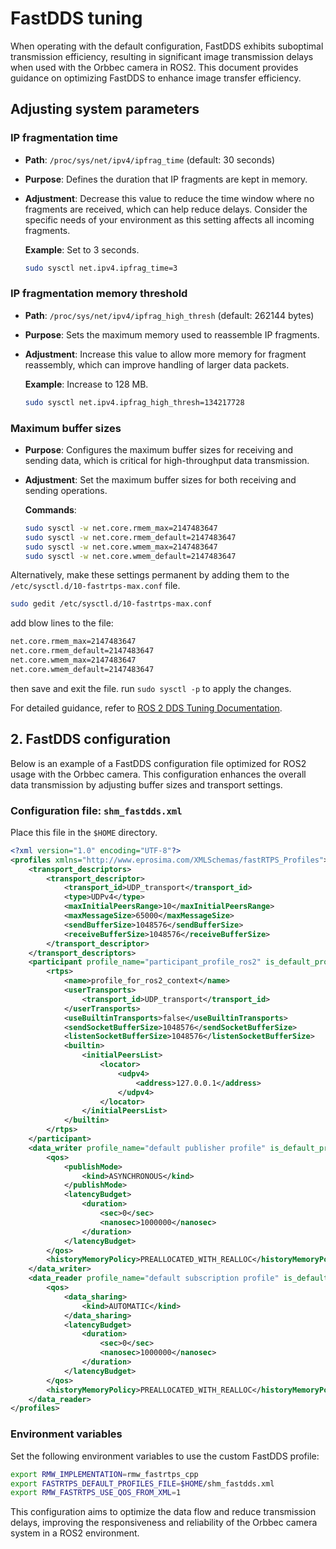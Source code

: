 # FastDDS tuning

When operating with the default configuration, FastDDS exhibits suboptimal transmission efficiency, resulting in
significant image transmission delays when used with the Orbbec camera in ROS2. This document provides guidance on
optimizing FastDDS to enhance image transfer efficiency.

## Adjusting system parameters

### IP fragmentation time

- **Path**: `/proc/sys/net/ipv4/ipfrag_time` (default: 30 seconds)
- **Purpose**: Defines the duration that IP fragments are kept in memory.
- **Adjustment**: Decrease this value to reduce the time window where no fragments are received, which can help reduce
  delays. Consider the specific needs of your environment as this setting affects all incoming fragments.

  **Example**: Set to 3 seconds.

  ```bash
  sudo sysctl net.ipv4.ipfrag_time=3
  ```

### IP fragmentation memory threshold

- **Path**: `/proc/sys/net/ipv4/ipfrag_high_thresh` (default: 262144 bytes)
- **Purpose**: Sets the maximum memory used to reassemble IP fragments.
- **Adjustment**: Increase this value to allow more memory for fragment reassembly, which can improve handling of larger
  data packets.

  **Example**: Increase to 128 MB.

  ```bash
  sudo sysctl net.ipv4.ipfrag_high_thresh=134217728
  ```

### Maximum buffer sizes

- **Purpose**: Configures the maximum buffer sizes for receiving and sending data, which is critical for high-throughput
  data transmission.
- **Adjustment**: Set the maximum buffer sizes for both receiving and sending operations.

  **Commands**:

  ```bash
  sudo sysctl -w net.core.rmem_max=2147483647
  sudo sysctl -w net.core.rmem_default=2147483647
  sudo sysctl -w net.core.wmem_max=2147483647
  sudo sysctl -w net.core.wmem_default=2147483647
  ```

Alternatively, make these settings permanent by adding them to the `/etc/sysctl.d/10-fastrtps-max.conf` file.

```bash
sudo gedit /etc/sysctl.d/10-fastrtps-max.conf
```

add blow lines to the file:

```bash
net.core.rmem_max=2147483647
net.core.rmem_default=2147483647
net.core.wmem_max=2147483647
net.core.wmem_default=2147483647
```

then save and exit the file. run `sudo sysctl -p` to apply the changes.

For detailed guidance, refer
to [ROS 2 DDS Tuning Documentation](https://docs.ros.org/en/foxy/How-To-Guides/DDS-tuning.html).

## 2. FastDDS configuration

Below is an example of a FastDDS configuration file optimized for ROS2 usage with the Orbbec camera. This configuration
enhances the overall data transmission by adjusting buffer sizes and transport settings.

### Configuration file: `shm_fastdds.xml`

Place this file in the `$HOME` directory.

```xml
<?xml version="1.0" encoding="UTF-8"?>
<profiles xmlns="http://www.eprosima.com/XMLSchemas/fastRTPS_Profiles">
    <transport_descriptors>
        <transport_descriptor>
            <transport_id>UDP_transport</transport_id>
            <type>UDPv4</type>
            <maxInitialPeersRange>10</maxInitialPeersRange>
            <maxMessageSize>65000</maxMessageSize>
            <sendBufferSize>1048576</sendBufferSize>
            <receiveBufferSize>1048576</receiveBufferSize>
        </transport_descriptor>
    </transport_descriptors>
    <participant profile_name="participant_profile_ros2" is_default_profile="true">
        <rtps>
            <name>profile_for_ros2_context</name>
            <userTransports>
                <transport_id>UDP_transport</transport_id>
            </userTransports>
            <useBuiltinTransports>false</useBuiltinTransports>
            <sendSocketBufferSize>1048576</sendSocketBufferSize>
            <listenSocketBufferSize>1048576</listenSocketBufferSize>
            <builtin>
                <initialPeersList>
                    <locator>
                        <udpv4>
                            <address>127.0.0.1</address>
                        </udpv4>
                    </locator>
                </initialPeersList>
            </builtin>
        </rtps>
    </participant>
    <data_writer profile_name="default publisher profile" is_default_profile="true">
        <qos>
            <publishMode>
                <kind>ASYNCHRONOUS</kind>
            </publishMode>
            <latencyBudget>
                <duration>
                    <sec>0</sec>
                    <nanosec>1000000</nanosec>
                </duration>
            </latencyBudget>
        </qos>
        <historyMemoryPolicy>PREALLOCATED_WITH_REALLOC</historyMemoryPolicy>
    </data_writer>
    <data_reader profile_name="default subscription profile" is_default_profile="true">
        <qos>
            <data_sharing>
                <kind>AUTOMATIC</kind>
            </data_sharing>
            <latencyBudget>
                <duration>
                    <sec>0</sec>
                    <nanosec>1000000</nanosec>
                </duration>
            </latencyBudget>
        </qos>
        <historyMemoryPolicy>PREALLOCATED_WITH_REALLOC</historyMemoryPolicy>
    </data_reader>
</profiles>
```

### Environment variables

Set the following environment variables to use the custom FastDDS profile:

```bash
export RMW_IMPLEMENTATION=rmw_fastrtps_cpp
export FASTRTPS_DEFAULT_PROFILES_FILE=$HOME/shm_fastdds.xml
export RMW_FASTRTPS_USE_QOS_FROM_XML=1
```

This configuration aims to optimize the data flow and reduce transmission delays, improving the responsiveness and
reliability of the Orbbec camera system in a ROS2 environment.
